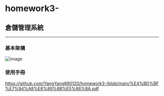 # homework3-
## 倉儲管理系統
***
### 基本架構
![image](https://github.com/user-attachments/assets/6dc4c132-8ff0-4eac-b352-2a8ee5a854d7)
### 使用手冊
<https://github.com/YangYang890120/homework3-/blob/main/%E4%BD%BF%E7%94%A8%E6%89%8B%E5%86%8A.pdf>
